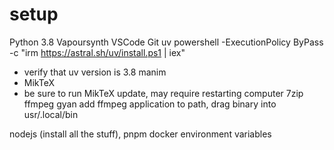 # setup

Python 3.8
Vapoursynth
VSCode
Git
uv powershell -ExecutionPolicy ByPass -c "irm https://astral.sh/uv/install.ps1 | iex"
- verify that uv version is 3.8
manim
- MikTeX
- be sure to run MikTeX update, may require restarting computer
7zip
ffmpeg gyan
add ffmpeg application to path, drag binary into usr/.local/bin

nodejs (install all the stuff), pnpm
docker
environment variables
